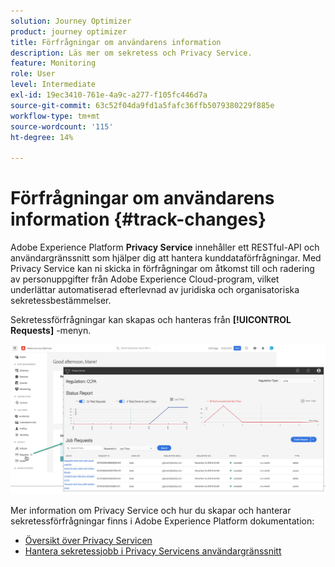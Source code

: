 ```yaml
---
solution: Journey Optimizer
product: journey optimizer
title: Förfrågningar om användarens information
description: Läs mer om sekretess och Privacy Service.
feature: Monitoring
role: User
level: Intermediate
exl-id: 19ec3410-761e-4a9c-a277-f105fc446d7a
source-git-commit: 63c52f04da9fd1a5fafc36ffb5079380229f885e
workflow-type: tm+mt
source-wordcount: '115'
ht-degree: 14%

---
```


# Förfrågningar om användarens information {#track-changes}

Adobe Experience Platform **Privacy Service** innehåller ett RESTful-API och användargränssnitt som hjälper dig att hantera kunddataförfrågningar. Med Privacy Service kan ni skicka in förfrågningar om åtkomst till och radering av personuppgifter från Adobe Experience Cloud-program, vilket underlättar automatiserad efterlevnad av juridiska och organisatoriska sekretessbestämmelser.

Sekretessförfrågningar kan skapas och hanteras från **[!UICONTROL Requests]** -menyn.

![](assets/requests.png)

Mer information om Privacy Service och hur du skapar och hanterar sekretessförfrågningar finns i Adobe Experience Platform dokumentation:

* [Översikt över Privacy Servicen](https://experienceleague.adobe.com/docs/experience-platform/privacy/home.html?lang=sv)
* [Hantera sekretessjobb i Privacy Servicens användargränssnitt](https://experienceleague.adobe.com/docs/experience-platform/privacy/ui/user-guide.html?lang=sv)
